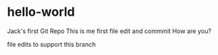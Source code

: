 # hello-world
Jack's first Git Repo
This is me first file edit and commmit
How are you? 

file edits to support this branch 
